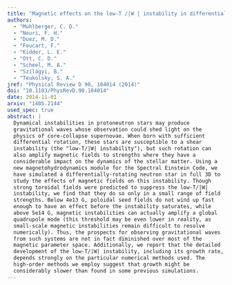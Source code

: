 ```yaml
---
title: "Magnetic effects on the low-T /|W | instability in differentially rotating neutron stars"
authors:
  - "Muhlberger, C. D."
  - "Nouri, F. H."
  - "Duez, M. D."
  - "Foucart, F."
  - "Kidder, L. E."
  - "Ott, C. D."
  - "Scheel, M. A."
  - "Szilágyi, B."
  - "Teukolsky, S. A."
jref: "Physical Review D 90, 104014 (2014)"
doi: "10.1103/PhysRevD.90.104014"
date: 2014-11-01
arxiv: "1405.2144"
used_spec: true
abstract: |
  Dynamical instabilities in protoneutron stars may produce
  gravitational waves whose observation could shed light on the
  physics of core-collapse supernovae. When born with sufficient
  differential rotation, these stars are susceptible to a shear
  instability (the "low-T/|W| instability"), but such rotation can
  also amplify magnetic fields to strengths where they have a
  considerable impact on the dynamics of the stellar matter. Using a
  new magnetohydrodynamics module for the Spectral Einstein Code, we
  have simulated a differentially-rotating neutron star in full 3D to
  study the effects of magnetic fields on this instability. Though
  strong toroidal fields were predicted to suppress the low-T/|W|
  instability, we find that they do so only in a small range of field
  strengths. Below 4e13 G, poloidal seed fields do not wind up fast
  enough to have an effect before the instability saturates, while
  above 5e14 G, magnetic instabilities can actually amplify a global
  quadrupole mode (this threshold may be even lower in reality, as
  small-scale magnetic instabilities remain difficult to resolve
  numerically). Thus, the prospects for observing gravitational waves
  from such systems are not in fact diminished over most of the
  magnetic parameter space. Additionally, we report that the detailed
  development of the low-T/|W| instability, including its growth rate,
  depends strongly on the particular numerical methods used. The
  high-order methods we employ suggest that growth might be
  considerably slower than found in some previous simulations.
---
```

